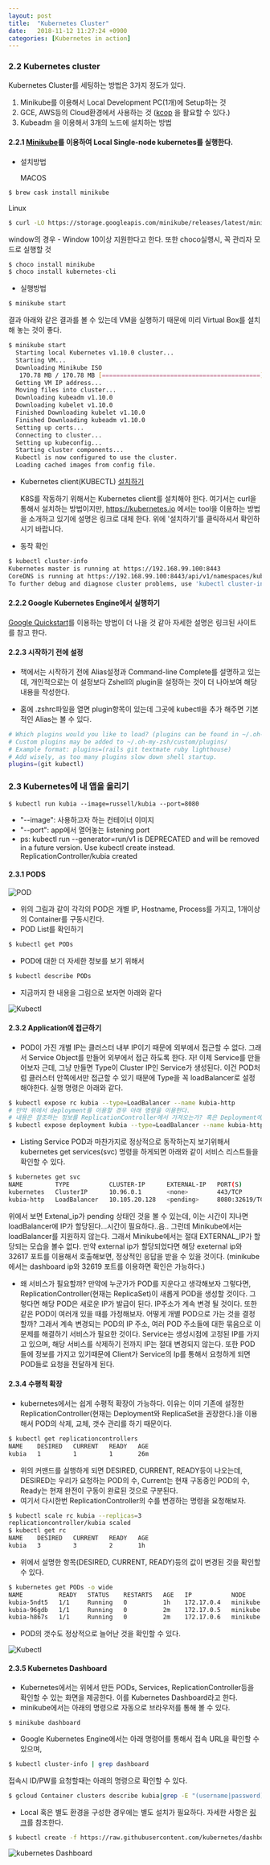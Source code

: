 ```yaml
---
layout: post
title:  "Kubernetes Cluster"
date:   2018-11-12 11:27:24 +0900
categories: [Kubernetes in action]
---
```

### 2.2 Kubernetes cluster

Kubernetes Cluster를 세팅하는 방법은 3가지 정도가 있다.

1. Minikube를 이용해서 Local Development PC(1개)에 Setup하는 것
2. GCE, AWS등의 Cloud환경에서 사용하는 것 ([kcop](https://github.com/kubernetes/kops) 을 활요할 수 있다.)
3. Kubeadm 을 이용해서 3개의 노드에 설치하는 방법

#### 2.2.1 [Minikube](https://github.com/kubernetes/minikube)를 이용하여 Local Single-node kubernetes를 실행한다.

- 설치방법

  MACOS
```sh
$ brew cask install minikube
```

  Linux
```sh
$ curl -LO https://storage.googleapis.com/minikube/releases/latest/minikube-linux-amd64 && sudo install minikube-linux-amd64 /usr/local/bin/minikube
```

  window의 경우 - Window 10이상 지원한다고 한다. 또한 choco실행시, 꼭 관리자 모드로 실행할 것
```sh
$ choco install minikube
$ choco install kubernetes-cli
```
- 실행방법
```sh
$ minikube start
```
  결과
  아래와 같은 결과를 볼 수 있는데 VM을 실행하기 때문에 미리 Virtual Box를 설치해 놓는 것이 좋다.
```sh
$ minikube start
  Starting local Kubernetes v1.10.0 cluster...
  Starting VM...
  Downloading Minikube ISO
   170.78 MB / 170.78 MB [============================================] 100.00% 0s
  Getting VM IP address...
  Moving files into cluster...
  Downloading kubeadm v1.10.0
  Downloading kubelet v1.10.0
  Finished Downloading kubelet v1.10.0
  Finished Downloading kubeadm v1.10.0
  Setting up certs...
  Connecting to cluster...
  Setting up kubeconfig...
  Starting cluster components...
  Kubectl is now configured to use the cluster.
  Loading cached images from config file.
```
- Kubernetes client(KUBECTL) [설치하기](https://kubernetes.io/docs/tasks/tools/install-kubectl/#install-kubectl)

  K8S를 작동하기 위해서는 Kubernetes client를 설치해야 한다. 여기서는 curl을 통해서 설치하는 방법이지만, https://kubernetes.io 에서는 tool을 이용하는 방법을 소개하고 있기에
  설명은 링크로 대체 한다. 위에 '설치하기'를 클릭하셔서 확인하시기 바랍니다.

- 동작 확인

```sh
$ kubectl cluster-info
Kubernetes master is running at https://192.168.99.100:8443
CoreDNS is running at https://192.168.99.100:8443/api/v1/namespaces/kube-system/services/kube-dns:dns/proxy
To further debug and diagnose cluster problems, use 'kubectl cluster-info dump'.
```

#### 2.2.2 Google Kubernetes Engine에서 실행하기
 [Google Quickstart](https://cloud.google.com/kubernetes-engine/docs/quickstart)를 이용하는 방법이 더 나을 것 같아 자세한 설명은 링크된 사이트를 참고 한다.

#### 2.2.3 시작하기 전에 설정

  - 책에서는 시작하기 전에 Alias설정과 Command-line Complete를 설명하고 있는데, 개인적으로는 이 설정보다 Zshell의 plugin을 설정하는 것이 더 나아보여 해당 내용을 작성한다.

  - 홈에 .zshrc파일을 열면 plugin항목이 있는데 그곳에 kubectl을 추가 해주면 기본적인 Alias는 볼 수 있다.
```sh
# Which plugins would you like to load? (plugins can be found in ~/.oh-my-zsh/plugins/*)
# Custom plugins may be added to ~/.oh-my-zsh/custom/plugins/
# Example format: plugins=(rails git textmate ruby lighthouse)
# Add wisely, as too many plugins slow down shell startup.
plugins=(git kubectl)
```

### 2.3 Kubernetes에 내 앱을 올리기

```
$ kubectl run kubia --image=russell/kubia --port=8080
```

   - "--image": 사용하고자 하는 컨테이너 이미지
   - "--port": app에서 열어놓는 listening port
   - ps: kubectl run --generator=run/v1 is DEPRECATED and will be removed in a future version. Use kubectl create instead. ReplicationController/kubia created

#### 2.3.1 PODS
![POD](https://raw.githubusercontent.com/act-coe/act-coe.github.io/master/images/chapter2/figure2.5.png)
  - 위의 그림과 같이 각각의 POD은 개별 IP, Hostname, Process를 가지고, 1개이상의 Container를 구동시킨다.
  - POD List를 확인하기
```sh
$ kubectl get PODs
```

  - POD에 대한 더 자세한 정보를 보기 위해서  
```sh
$ kubectl describe PODs
```

  - 지금까지 한 내용을 그림으로 보자면 아래와 같다

![Kubectl](https://raw.githubusercontent.com/act-coe/act-coe.github.io/master/images/chapter2/figure2.6.png)

#### 2.3.2 Application에 접근하기

  - POD이 가진 개별 IP는 클러스터 내부 IP이기 때문에 외부에서 접근할 수 없다. 그래서 Service Object를 만들어 외부에서 접근 하도록 한다. 자! 이제 Service를 만들어보자 근데, 그냥 만들면 Type이 Cluster IP인 Service가 생성된다. 이건 POD처럼 클러스터 안쪽에서만 접근할 수 있기 때문에 Type을 꼭 loadBalancer로 설정해야한다. 실행 명령은 아래와 같다.
```sh
$ kubectl expose rc kubia --type=LoadBalancer --name kubia-http
# 만약 위에서 deployment를 이용할 경우 아래 명령을 이용한다.
# 내용은 참조하는 정보를 ReplicationController에서 가져오는가? 혹은 Deployment에서 가져오는 가의 차이다.
$ kubectl expose deployment kubia --type=LoadBalancer --name kubia-http
```

  - Listing Service
  POD과 마찬가지로 정상적으로 동작하는지 보기위해서 kubernetes get services(svc) 명령을 하게되면 아래와 같이 서비스 리스트들을 확인할 수 있다.
```sh
$ kubernetes get svc
NAME         TYPE           CLUSTER-IP      EXTERNAL-IP   PORT(S)          AGE
kubernetes   ClusterIP      10.96.0.1       <none>        443/TCP          1h
kubia-http   LoadBalancer   10.105.20.128   <pending>     8080:32619/TCP   28s
```
  위에서 보면 Extenal_ip가 pending 상태인 것을 볼 수 있는데, 이는 시간이 지나면 loadBalancer에 IP가 할당된다...시간이 필요하다..음.. 그런데 Minikube에서는 loadBalancer를 지원하지 않는다. 그래서 Minikube에서는 절대 EXTERNAL_IP가 할당되는 모습을 볼수 없다.
  만약 external ip가 할당되었다면 해당 exeternal ip와 32617 포트를 이용해서 호출해보면, 정상적인 응답을 받을 수 있을 것이다.
  (minikube에서는 dashboard ip와 32619 포트를 이용하면 확인은 가능하다.)
  - 왜 서비스가 필요할까? 만약에 누군가가 POD를 지운다고 생각해보자 그렇다면, ReplicationController(현재는 ReplicaSet)이 새롭게 POD을 생성할 것이다. 그렇다면 해당 POD은 새로운 IP가 발급이 된다. IP주소가 계속 변경 될 것이다. 또한 같은 POD이 여러개 있을 때를 가정해보자. 어떻게 개별 POD으로 가는 것을 결정 할까? 그래서  계속 변경되는 POD의 IP 주소, 여러 POD 주소들에 대한 묶음으로 이 문제를 해결하기 서비스가 필요한 것이다. Service는 생성시점에 고정된 IP를 가지고 있으며, 해당 서비스를 삭제하기 전까지 IP는 절대 변경되지 않는다. 또한 POD들에 정보를 가지고 있기때문에 Client가 Service의 Ip를 통해서 요청하게 되면 POD들로 요청을 전달하게 된다.

#### 2.3.4 수평적 확장
  - kubernetes에서는 쉽게 수평적 확장이 가능하다. 이유는 이미 기존에 설정한 ReplicationController(현재는 Deployment와 ReplicaSet을 권장한다.)을 이용해서 POD의 삭제, 교체, 갯수 관리를 하기 때문이다.
```sh
$ kubectl get replicationcontrollers
NAME    DESIRED   CURRENT   READY   AGE
kubia   1         1         1       26m
```
  - 위의 커맨드를 실행하게 되면 DESIRED, CURRENT, READY등이 나오는데, DESIRED는 우리가 요청하는 POD의 수, Current는 현재 구동중인 POD의 수, Ready는 현재 완전이 구동이 완료된 것으로 구분된다.
  - 여기서 다시한번 ReplicationController의 수를 변경하는 명령을 요청해보자.
```sh
$ kubectl scale rc kubia --replicas=3
replicationcontroller/kubia scaled
$ kubectl get rc
NAME    DESIRED   CURRENT   READY   AGE
kubia   3         3         2       1h
```
  - 위에서 설명한 항목(DESIRED, CURRENT, READY)등의 값이 변경된 것을 확인할 수 있다.
```sh
$ kubernetes get PODs -o wide
NAME          READY   STATUS    RESTARTS   AGE   IP           NODE
kubia-5ndt5   1/1     Running   0          1h    172.17.0.4   minikube
kubia-96gdb   1/1     Running   0          2m    172.17.0.5   minikube
kubia-h867s   1/1     Running   0          2m    172.17.0.6   minikube
```
  - POD의 갯수도 정상적으로 늘어난 것을 확인할 수 있다.

![Kubectl](https://raw.githubusercontent.com/act-coe/act-coe.github.io/master/images/chapter2/figure2.8.png)

#### 2.3.5 Kubernetes Dashboard

  - Kubernetes에서는 위에서 만든 PODs, Services, ReplicationController등을 확인할 수 있는 화면을 제공한다. 이를 Kubernetes Dashboard라고 한다.
  - minikube에서는 아래의 명령으로 자동으로 브라우저를 통해 볼 수 있다.
```sh
$ minikube dashboard
```
  - Google Kubernetes Engine에서는 아래 명령어를 통해서 접속 URL을 확인할 수 있으며,
```sh
$ kubectl cluster-info | grep dashboard
```
  접속시 ID/PW를 요청할때는 아래의 명령으로 확인할 수 있다.
```sh
$ gcloud Container clusters describe kubia|grep -E "(username|password):"
```
  - Local 혹은 별도 환경을 구성한 경우에는 별도 설치가 필요하다. 자세한 사항은 [링크](https://kubernetes.io/docs/tasks/access-application-cluster/web-ui-dashboard/)를 참조한다.
```sh
$ kubectl create -f https://raw.githubusercontent.com/kubernetes/dashboard/master/src/deploy/recommended/kubernetes-dashboard.yaml
```

![kubernetes Dashboard](https://raw.githubusercontent.com/act-coe/act-coe.github.io/master/images/chapter2/figure2.9.png)
